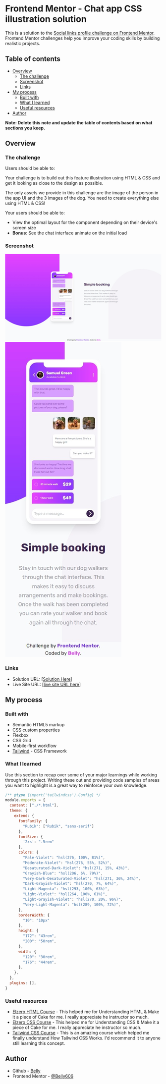 # Frontend Mentor - Chat app CSS illustration solution

This is a solution to the [Social links profile challenge on Frontend Mentor](https://www.frontendmentor.io/challenges/social-links-profile-UG32l9m6dQ). Frontend Mentor challenges help you improve your coding skills by building realistic projects.

## Table of contents

- [Overview](#overview)
  - [The challenge](#the-challenge)
  - [Screenshot](#screenshot)
  - [Links](#links)
- [My process](#my-process)
	- [Built with](#built-with)
	- [What I learned](#what-i-learned)
  - [Useful resources](#useful-resources)
- [Author](#author)

**Note: Delete this note and update the table of contents based on what sections you keep.**

## Overview

### The challenge

Users should be able to:

Your challenge is to build out this feature illustration using HTML & CSS and get it looking as close to the design as possible.

The only assets we provide in this challenge are the image of the person in the app UI and the 3 images of the dog. You need to create everything else using HTML & CSS!

Your users should be able to:

- View the optimal layout for the component depending on their device's screen size
- **Bonus**: See the chat interface animate on the initial load

### Screenshot

![Desktop Solution](./design/Screenshot-Desktop.jpeg)
![Mobile Solution](./design/Screenshot-Mobile.jpeg)

### Links

- Solution URL: [[Solution Here](https://github.com/Belly606/Chat-app-CSS-illustration)]
- Live Site URL: [[live site URL here](https://belly606.github.io/Chat-app-CSS-illustration/)]

## My process

### Built with

- Semantic HTML5 markup
- CSS custom properties
- Flexbox
- CSS Grid
- Mobile-first workflow
- [Tailwind](https://tailwindcss.com/) - CSS Framework

### What I learned

Use this section to recap over some of your major learnings while working through this project. Writing these out and providing code samples of areas you want to highlight is a great way to reinforce your own knowledge.

```js
/** @type {import('tailwindcss').Config} */
module.exports = {
  content: ["./*.html"],
  theme: {
    extend: {
      fontFamily: {
        "Rubik": ["Rubik", "sans-serif"]
      },
      fontSize: {
        '2xs': ".5rem"
      },
      colors: {
        "Pale-Violet": "hsl(276, 100%, 81%)",
        "Moderate-Violet": "hsl(276, 55%, 52%)",
        "Desaturated-Dark-Violet": "hsl(271, 15%, 43%)",
        "Grayish-Blue": "hsl(206, 6%, 79%)",
        "Very-Dark-Desaturated-Violet": "hsl(271, 36%, 24%)",
        "Dark-Grayish-Violet": "hsl(270, 7%, 64%)",
        "Light-Magenta": "hsl(293, 100%, 63%)",
        "Light-Violet": "hsl(264, 100%, 61%)",
        "Light-Grayish-Violet": "hsl(270, 20%, 96%)",
        "Very-Light-Magenta": "hsl(289, 100%, 72%)",
      },
      borderWidth: {
        "10": "10px"
      },
      height: {
        "172": "43rem",
        "200": "50rem",
      },
      width: {
        "120": "30rem",
        "176": "44rem",
      },
    },
  },
  plugins: [],
}
```

### Useful resources

- [Elzero HTML Course](https://elzero.org/study/html-2021-study-plan/) - This helped me for Understanding HTML & Make it a piece of Cake for me. I really appreciate he instructor so much.
- [Elzero CSS Course](https://elzero.org/study/css-2021-study-plan/) - This helped me for Understanding CSS & Make it a piece of Cake for me. I really appreciate he instructor so much.
- [Tailwind CSS Course](https://www.youtube.com/playlist?list=PLnD96kXp-_pMR9cBUmvsz_kIIt9bv2UIP) - This is an amazing course which helped me finally understand How Tailwind CSS Works. I'd recommend it to anyone still learning this concept.

## Author

- Github - [Belly](https://github.com/Belly606)
- Frontend Mentor - [@Belly606](https://www.frontendmentor.io/profile/Belly606)
